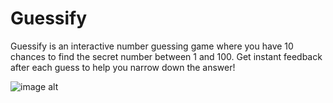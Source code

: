 # Guessify
Guessify is an interactive number guessing game where you have 10 chances to find the secret number between 1 and 100. Get instant feedback after each guess to help you narrow down the answer!

![image alt]('Guessify.png')
